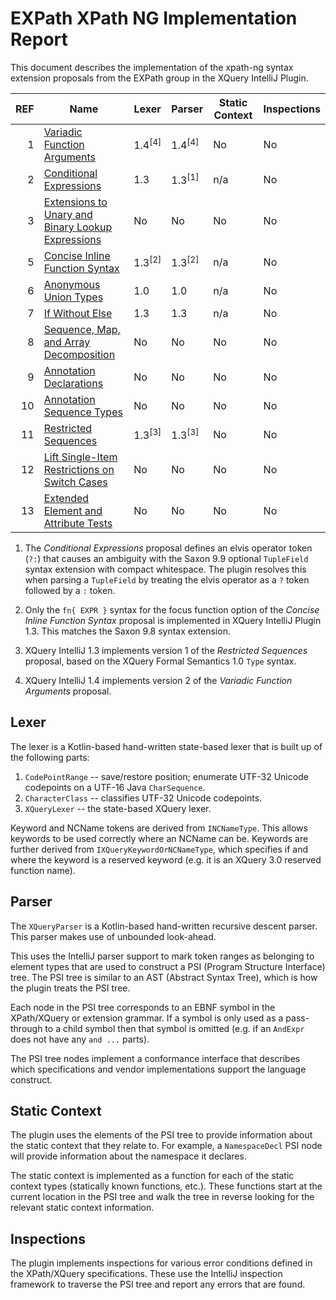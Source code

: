 # EXPath XPath NG Implementation Report

This document describes the implementation of the xpath-ng syntax extension
proposals from the EXPath group in the XQuery IntelliJ Plugin.

| REF | Name                                                                                           | Lexer               | Parser              | Static Context | Inspections |
|----:|------------------------------------------------------------------------------------------------|---------------------|---------------------|----------------|-------------|
|   1 | [Variadic Function Arguments](https://github.com/expath/xpath-ng/pull/1)                       | 1.4<sup>\[4\]</sup> | 1.4<sup>\[4\]</sup> | No             | No          |
|   2 | [Conditional Expressions](https://github.com/expath/xpath-ng/pull/2)                           | 1.3                 | 1.3<sup>\[1\]</sup> | n/a            | No          |
|   3 | [Extensions to Unary and Binary Lookup Expressions](https://github.com/expath/xpath-ng/pull/3) | No                  | No                  | No             | No          |
|   5 | [Concise Inline Function Syntax](https://github.com/expath/xpath-ng/pull/5)                    | 1.3<sup>\[2\]</sup> | 1.3<sup>\[2\]</sup> | n/a            | No          |
|   6 | [Anonymous Union Types](https://github.com/expath/xpath-ng/pull/6)                             | 1.0                 | 1.0                 | n/a            | No          |
|   7 | [If Without Else](https://github.com/expath/xpath-ng/pull/7)                                   | 1.3                 | 1.3                 | n/a            | No          |
|   8 | [Sequence, Map, and Array Decomposition](https://github.com/expath/xpath-ng/pull/8)            | No                  | No                  | No             | No          |
|   9 | [Annotation Declarations](https://github.com/expath/xpath-ng/pull/9)                           | No                  | No                  | No             | No          |
|  10 | [Annotation Sequence Types](https://github.com/expath/xpath-ng/pull/10)                        | No                  | No                  | No             | No          |
|  11 | [Restricted Sequences](https://github.com/expath/xpath-ng/pull/11)                             | 1.3<sup>\[3\]</sup> | 1.3<sup>\[3\]</sup> | No             | No          |
|  12 | [Lift Single-Item Restrictions on Switch Cases](https://github.com/expath/xpath-ng/pull/12)    | No                  | No                  | No             | No          |
|  13 | [Extended Element and Attribute Tests](https://github.com/expath/xpath-ng/pull/13)             | No                  | No                  | No             | No          |

1.  The *Conditional Expressions* proposal defines an elvis operator token
    (`?:`) that causes an ambiguity with the Saxon 9.9 optional `TupleField`
    syntax extension with compact whitespace. The plugin resolves this when
    parsing a `TupleField` by treating the elvis operator as a `?` token
    followed by a `:` token.

1.  Only the `fn{ EXPR }` syntax for the focus function option of the *Concise
    Inline Function Syntax* proposal is implemented in XQuery IntelliJ Plugin
    1.3. This matches the Saxon 9.8 syntax extension.

1.  XQuery IntelliJ 1.3 implements version 1 of the *Restricted Sequences*
    proposal, based on the XQuery Formal Semantics 1.0 `Type` syntax.

1.  XQuery IntelliJ 1.4 implements version 2 of the *Variadic Function Arguments*
    proposal.

## Lexer

The lexer is a Kotlin-based hand-written state-based lexer that is built up of
the following parts:
1.  `CodePointRange` -- save/restore position; enumerate UTF-32 Unicode
    codepoints on a UTF-16 Java `CharSequence`.
1.  `CharacterClass` -- classifies UTF-32 Unicode codepoints.
1.  `XQueryLexer` -- the state-based XQuery lexer.

Keyword and NCName tokens are derived from `INCNameType`. This allows keywords
to be used correctly where an NCName can be. Keywords are further derived from
`IXQueryKeywordOrNCNameType`, which specifies if and where the keyword is a
reserved keyword (e.g. it is an XQuery 3.0 reserved function name).

## Parser

The `XQueryParser` is a Kotlin-based hand-written recursive descent parser.
This parser makes use of unbounded look-ahead.

This uses the IntelliJ parser support to mark token ranges as belonging to
element types that are used to construct a PSI (Program Structure Interface)
tree. The PSI tree is similar to an AST (Abstract Syntax Tree), which is how
the plugin treats the PSI tree.

Each node in the PSI tree corresponds to an EBNF symbol in the XPath/XQuery or
extension grammar. If a symbol is only used as a pass-through to a child symbol
then that symbol is omitted (e.g. if an `AndExpr` does not have any `and ...`
parts).

The PSI tree nodes implement a conformance interface that describes which
specifications and vendor implementations support the language construct.

## Static Context

The plugin uses the elements of the PSI tree to provide information about the
static context that they relate to. For example, a `NamespaceDecl` PSI node
will provide information about the namespace it declares.

The static context is implemented as a function for each of the static
context types (statically known functions, etc.). These functions start at
the current location in the PSI tree and walk the tree in reverse looking for
the relevant static context information.

## Inspections

The plugin implements inspections for various error conditions defined in the
XPath/XQuery specifications. These use the IntelliJ inspection framework to
traverse the PSI tree and report any errors that are found. 
